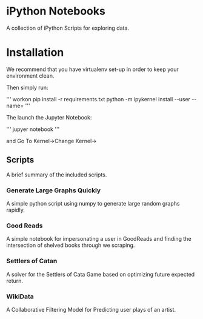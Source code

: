 # iPython Notebooks
A collection of iPython Scripts for exploring data.

# Installation
We recommend that you have virtualenv set-up in order to keep your environment clean.

Then simply run:

'''
workon <VIRTUALENV>
pip install -r requirements.txt
python -m ipykernel install --user --name=<VIRTUALENV>
'''

The launch the Jupyter Notebook:

'''
jupyer notebook
'''

and Go To Kernel->Change Kernel-><VIRTUALENV>


## Scripts
A brief summary of the included scripts.

### Generate Large Graphs Quickly
A simple python script using numpy to generate large random graphs rapidly.

### Good Reads
A simple notebook for impersonating a user in GoodReads and finding the intersection of shelved books through we scraping.

### Settlers of Catan
A solver for the Settlers of Cata Game based on optimizing future expected return.

### WikiData 
A Collaborative Filtering Model for Predicting user plays of an artist.

